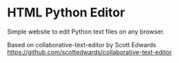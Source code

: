 # HTML Python Editor

Simple website to edit Python text files on any browser.

Based on collaborative-text-editor by Scott Edwards
https://github.com/scottedwards/collaborative-text-editor
